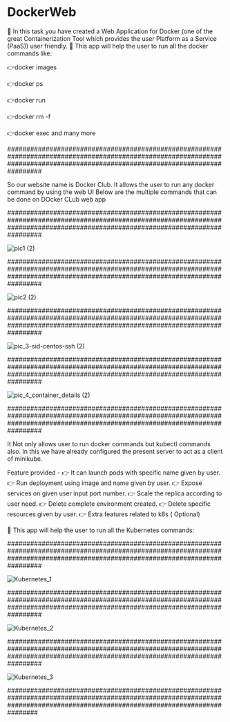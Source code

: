 
# DockerWeb
 📌 In this task you have created a Web Application for Docker (one of the great Containerization Tool which provides the user Platform as a Service (PaaS))  user friendly.
 📌 This app will help the user to run all the docker commands like:  
 
 👉docker images
 
 👉docker ps   
 
 👉docker run 
 
 👉docker rm -f 
 
 👉docker exec  and many more
 
 #################################################################################################################################################################################
 
 
 So our website name is Docker Club. It allows the user to run any docker command by using the web UI
 Below are the multiple commands that can be done on DOcker CLub web app
 
 
 
  #################################################################################################################################################################################

![pic1 (2)](https://user-images.githubusercontent.com/61656756/123462035-702c5200-d607-11eb-84fb-a32f00047ca2.jpg)

 #################################################################################################################################################################################



![pic2 (2)](https://user-images.githubusercontent.com/61656756/123462039-71f61580-d607-11eb-9ce7-45ed283a1e45.jpg)


 #################################################################################################################################################################################


![pic_3-sid-centos-ssh (2)](https://user-images.githubusercontent.com/61656756/123462048-73bfd900-d607-11eb-9a07-4e1e675901e3.jpg)


 #################################################################################################################################################################################


![pic_4_container_details (2)](https://user-images.githubusercontent.com/61656756/123462054-75899c80-d607-11eb-9122-042ba87ce570.jpg)
 
 #################################################################################################################################################################################



It Not only allows user to run docker commands but kubectl commands also.
In this we have already configured the present server to act as a client of minikube.

Feature provided -
👉 It can launch pods with specific name given by user. 
👉 Run deployment using image and name given by user. 
👉 Expose services on given user input port number. 
👉 Scale the replica according to user need. 
👉 Delete complete environment created. 
👉 Delete specific resources given by user. 
👉 Extra features related to k8s ( Optional) 

📌 This app will help the user to run all the Kubernetes commands:

 #################################################################################################################################################################################


![Kubernetes_1](https://user-images.githubusercontent.com/61656756/125175185-09528f80-e1e8-11eb-90fa-1462c5f827cc.jpg)

 #################################################################################################################################################################################


![Kubernetes_2](https://user-images.githubusercontent.com/61656756/125175187-0b1c5300-e1e8-11eb-965d-480e078cbdba.jpg)

 #################################################################################################################################################################################


![Kubernetes_3](https://user-images.githubusercontent.com/61656756/125175188-0bb4e980-e1e8-11eb-98db-5dd8626b6086.jpg)

################################################################################################################################################################################
